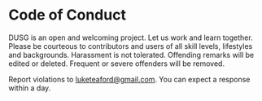 # Code of Conduct

DUSG is an open and welcoming project. Let us work and learn together. Please be courteous to contributors and users of all skill levels, lifestyles and backgrounds. Harassment is not tolerated. Offending remarks will be edited or deleted. Frequent or severe offenders will be removed.

Report violations to [luketeaford@gmail.com](mailto:luketeaford@gmail.com). You can expect a response within a day.
